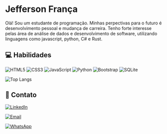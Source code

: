 
# Jefferson França

Olá! Sou um estudante de programação. Minhas perpectivas para o futuro é desenvolvimento pessoal e mudança de carreira. Tenho forte interesse pelas área de análise de dados e desenvolvimento de software, utilizando linguagens como javascript, python, C# e Rust.




## 💻 Habilidades

![HTML5](https://img.shields.io/badge/HTML-FFF?style=for-the-badge&logo=html5)
![CSS3](https://img.shields.io/badge/CSS3-FFF?style=for-the-badge&logo=css3&logoColor=E94D5F)
![JavaScript](https://img.shields.io/badge/JavaScript-FFF?style=for-the-badge&logo=javascript)
![Python](https://img.shields.io/badge/python-FFF?style=for-the-badge&logo=python)
![Bootstrap](https://img.shields.io/badge/-boostrap-FFF?style=for-the-badge&logo=bootstrap)
![SQLite](https://img.shields.io/badge/SQLite-FFF?style=for-the-badge&logo=sqlite&logoColor=07405E)



![Top Langs](https://github-readme-stats-git-masterrstaa-rickstaa.vercel.app/api/top-langs/?username=AnaDurasio&layout=compact&bg_color=FFF&border_color=30A3DC&title_color=E94D5F&text_color=000)


## 📄 Contato

[![LinkedIn](https://img.shields.io/badge/LinkedIn-0077B5?style=for-the-badge&logo=linkedin&logoColor=white)](href="www.linkedin.com/in/jefferson-dos-santos-frança/")

[![Email](https://img.shields.io/badge/Email-D14836?style=for-the-badge&logo=mail&logoColor=white)](mailto:jefferson-franca@hotmail.com)

[![WhatsApp](https://img.shields.io/badge/WhatsApp-25D366?style=for-the-badge&logo=whatsapp&logoColor=white)](https://wa.me/055+027+998819374)
